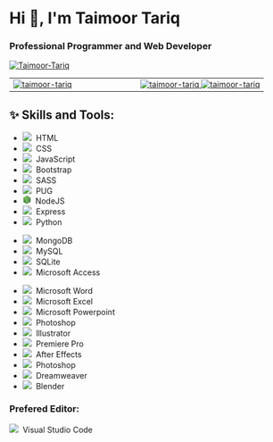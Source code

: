 <h1>Hi 👋, I'm Taimoor Tariq</h1>
<h3>Professional Programmer and Web Developer</h3>

<a href="#">
    <img alt="Taimoor-Tariq" src="https://komarev.com/ghpvc/?username=Taimoor-Tariq&label=Profile%20views&color=018e7e&style=flat-square" />
    <!--     <img alt="GitHub followers" src="https://img.shields.io/github/followers/taimoor-tariq?style=flat-square"> -->
    <!--     <img alt="Twitter Follow" src="https://img.shields.io/twitter/follow/_TaimoorTariq?style=flat-square"> -->
    <!--     <img alt="Discord" src="https://img.shields.io/discord/790724326722633758?label=discord&style=flat-square"> -->
</a>

<!-- <p><img src="https://metrics.lecoq.io/Taimoor-Tariq" alt="taimoor-tariq" width="50%" /></p> -->
<!-- <p><img src="https://github-readme-streak-stats.herokuapp.com/?user=taimoor-tariq&theme=dark" alt="taimoor-tariq" width="50%" /></p> -->
<!-- <p><img src="https://github-readme-stats.vercel.app/api?username=taimoor-tariq&show_icons=true&theme=dark&locale=en&count_private=true" alt="taimoor-tariq" /></p> -->
<!-- <p><img src="https://readme-spotify.taimoor-tariq.vercel.app/api/spotify" alt="taimoor-tariq" width="50%" /></p> -->
<!-- <p><img src="https://github-readme-stats.vercel.app/api/top-langs?username=taimoor-tariq&show_icons=true&theme=dark&locale=en&layout=compact" alt="taimoor-tariq" /></p> -->

<a href="#">
    <table width="100%">
        <tr>
            <td width="50%">
                <img src="https://metrics.lecoq.io/Taimoor-Tariq" alt="taimoor-tariq" width="100%" />
            </td>
            <td width="50%">
                <img src="https://github-readme-stats.vercel.app/api/top-langs?username=taimoor-tariq&show_icons=true&locale=en&layout=compact" alt="taimoor-tariq" width="100%" />
                <img src="https://github-readme-stats.vercel.app/api?username=taimoor-tariq&show_icons=true&locale=en&count_private=true" alt="taimoor-tariq" width="100%" />
            </td>
        </tr>
    </table>
 </a>
 
 
 <!--
 ## My Summary
 ```js
const TaimoorTariq = {
    education: "UNDERGRADUATE",
    alias: "NodeJS Developer",
    knowledge: {
        frontend: ["PUG", "HTML", "CSS", "SASS", "Bootstrap"],
        backend: ["NodeJS", "JavaScript", "Express", "Electron", "Python"],
        database: ["MongoDB", "MySQL", "SQLite"]
    },
    experiences: [
        {
            company : "Wichita Wolves",
            post : "IT Manager"
        },
        {
            company : "Ontarto Post Secondary Esports",
            post : "Lead Developer"
        }
    ],
    availableForHire: true
}
```
-->

<h2>✨ Skills and Tools:</h2>
<ul>
    <li><img src="https://cdn.icon-icons.com/icons2/2107/PNG/512/file_type_html_icon_130541.png" width="15px">&nbsp; HTML</li>
    <li><img src="https://cdn.icon-icons.com/icons2/2107/PNG/512/file_type_css_icon_130661.png" width="15px">&nbsp; CSS</li>
    <li><img src="https://cdn.icon-icons.com/icons2/2108/PNG/512/javascript_icon_130900.png" width="15px">&nbsp; JavaScript</li>
    <li><img src="https://cdn.icon-icons.com/icons2/2415/PNG/512/bootstrap_plain_logo_icon_146619.png" width="15px">&nbsp; Bootstrap</li>
    <li><img src="https://cdn.icon-icons.com/icons2/2108/PNG/512/sass_icon_130835.png" width="15px">&nbsp; SASS</li>
    <li><img src="https://cdn.icon-icons.com/icons2/2107/PNG/512/file_type_pug_icon_130225.png" width="15px">&nbsp; PUG</li>
    <li><img src="https://raw.githubusercontent.com/github/explore/80688e429a7d4ef2fca1e82350fe8e3517d3494d/topics/nodejs/nodejs.png" width="15px">&nbsp; NodeJS</li>
    <li><img src="https://cdn.icon-icons.com/icons2/2107/PNG/512/file_type_node_icon_130301.png" width="15px">&nbsp; Express</li>
    <li><img src="https://cdn.icon-icons.com/icons2/112/PNG/512/python_18894.png" width="15px">&nbsp; Python</li>
</ul>
<ul>   
    <li><img src="https://cdn.icon-icons.com/icons2/2415/PNG/512/mongodb_original_logo_icon_146424.png" width="15px">&nbsp; MongoDB</li>
    <li><img src="https://cdn.icon-icons.com/icons2/1381/PNG/512/mysqlworkbench_93532.png" width="15px">&nbsp; MySQL</li>
    <li><img src="https://cdn.icon-icons.com/icons2/2107/PNG/512/file_type_sqlite_icon_130153.png" width="15px">&nbsp; SQLite</li>
    <li><img src="https://cdn.icon-icons.com/icons2/2397/PNG/512/microsoft_office_access_logo_icon_145727.png" width="15px">&nbsp; Microsoft Access</li>
</ul>
<ul>
    <li><img src="https://cdn.icon-icons.com/icons2/2397/PNG/512/microsoft_office_word_logo_icon_145724.png" width="15px">&nbsp; Microsoft Word</li>
    <li><img src="https://cdn.icon-icons.com/icons2/2397/PNG/512/microsoft_office_excel_logo_icon_145720.png" width="15px">&nbsp; Microsoft Excel</li>
    <li><img src="https://cdn.icon-icons.com/icons2/2397/PNG/512/microsoft_power_point_office_logo_icon_145723.png" width="15px">&nbsp; Microsoft Powerpoint</li>
    <li><img src="https://cdn.icon-icons.com/icons2/1088/PNG/512/1485282157-adobe-photoshop-raster-graphics-editor-cc-creative-cloud_78285.png" width="15px">&nbsp; Photoshop</li>
    <li><img src="https://cdn.icon-icons.com/icons2/1088/PNG/512/1485282143-adobe-illustrator-cc-creative-cloud_78298.png" width="15px">&nbsp; Illustrator</li>
    <li><img src="https://cdn.icon-icons.com/icons2/1088/PNG/512/1485282149-adobe-premiere-pro-cc-creative-cloud_78301.png" width="15px">&nbsp; Premiere Pro</li>
    <li><img src="https://cdn.icon-icons.com/icons2/1088/PNG/512/1485282157-adobe-photoshop-raster-graphics-editor-cc-creative-cloud_78285.png" width="15px">&nbsp; After Effects</li>
    <li><img src="https://cdn.icon-icons.com/icons2/1088/PNG/512/1485282160-adobe-after-effects-cc-creative-cloud-digital-visual-effects-motion-graphics-and-compositing-application_78299.png" width="15px">&nbsp; Photoshop</li>
    <li><img src="https://cdn.icon-icons.com/icons2/1088/PNG/512/1485282146-adobe-dreamweaver-cc-creative-cloud_78288.png" width="15px">&nbsp; Dreamweaver</li>
    <li><img src="https://cdn.icon-icons.com/icons2/195/PNG/256/Blender_23505.png" width="15px">&nbsp; Blender</li>
</ul>
<!-- <a href="#">
    <img width="50px" src="https://cdn.icon-icons.com/icons2/2107/PNG/512/file_type_html_icon_130541.png">
    <img width="50px" src="https://cdn.icon-icons.com/icons2/2107/PNG/512/file_type_css_icon_130661.png">
    <img width="50px" src="https://cdn.icon-icons.com/icons2/2108/PNG/512/javascript_icon_130900.png">
    <img width="50px" src="https://cdn.icon-icons.com/icons2/2415/PNG/512/bootstrap_plain_logo_icon_146619.png">
    <img width="50px" src="https://cdn.icon-icons.com/icons2/2108/PNG/512/sass_icon_130835.png">
    <img width="50px" src="https://cdn.icon-icons.com/icons2/2107/PNG/512/file_type_pug_icon_130225.png">
    <img width="50px" src="https://raw.githubusercontent.com/github/explore/80688e429a7d4ef2fca1e82350fe8e3517d3494d/topics/nodejs/nodejs.png">
    <img width="50px" src="https://cdn.icon-icons.com/icons2/2107/PNG/512/file_type_node_icon_130301.png">
    <img width="50px" src="https://cdn.icon-icons.com/icons2/112/PNG/512/python_18894.png">
    <img width="50px" src="https://cdn.icon-icons.com/icons2/2415/PNG/512/mongodb_original_logo_icon_146424.png">
    <img width="50px" src="https://cdn.icon-icons.com/icons2/1381/PNG/512/mysqlworkbench_93532.png">
    <img width="50px" src="https://cdn.icon-icons.com/icons2/2107/PNG/512/file_type_sqlite_icon_130153.png">
    <img width="50px" src="https://cdn.icon-icons.com/icons2/2397/PNG/512/microsoft_office_access_logo_icon_145727.png">
    <img width="50px" src="https://cdn.icon-icons.com/icons2/2397/PNG/512/microsoft_office_word_logo_icon_145724.png"> 
    <img width="50px" src="https://cdn.icon-icons.com/icons2/2397/PNG/512/microsoft_office_excel_logo_icon_145720.png">
    <img width="50px" src="https://cdn.icon-icons.com/icons2/2397/PNG/512/microsoft_power_point_office_logo_icon_145723.png">
    <img width="50px" src="https://cdn.icon-icons.com/icons2/1088/PNG/512/1485282157-adobe-photoshop-raster-graphics-editor-cc-creative-cloud_78285.png">
    <img width="50px" src="https://cdn.icon-icons.com/icons2/1088/PNG/512/1485282143-adobe-illustrator-cc-creative-cloud_78298.png">
    <img width="50px" src="https://cdn.icon-icons.com/icons2/1088/PNG/512/1485282149-adobe-premiere-pro-cc-creative-cloud_78301.png">
    <img width="50px" src="https://cdn.icon-icons.com/icons2/1088/PNG/512/1485282157-adobe-photoshop-raster-graphics-editor-cc-creative-cloud_78285.png">
    <img width="50px" src="https://cdn.icon-icons.com/icons2/1088/PNG/512/1485282160-adobe-after-effects-cc-creative-cloud-digital-visual-effects-motion-graphics-and-compositing-application_78299.png">
    <img width="50px" src="https://cdn.icon-icons.com/icons2/1088/PNG/512/1485282146-adobe-dreamweaver-cc-creative-cloud_78288.png">
    <img width="50px" src="https://cdn.icon-icons.com/icons2/195/PNG/256/Blender_23505.png">
</a> -->

<h3>Prefered Editor:</h3>
<p><img src="https://cdn.icon-icons.com/icons2/2107/PNG/512/file_type_vscode_icon_130084.png" width="15px">&nbsp; Visual Studio Code</p>

<!-- <br>
<h3>🎧 Spotify Now Playing...</h3>
<a href="https://readme-spotify-2.taimoor-tariq.vercel.app/now-playing?open" terget="_blank">
    <img src="https://readme-spotify-2.taimoor-tariq.vercel.app/now-playing" width="256" height="64" alt="Now Playing">
</a> -->


<!-- <a href="#">
    <table width="100%">
        <tr>
            <td>
                <h3>🎧 Spotify Now Playing...</h3>
            </td>
        </tr>
        <tr>
            <td>
                <img src="https://readme-spotify.taimoor-tariq.vercel.app/api/spotify" alt="taimoor-tariq" width="100%" />
            </td>
        </tr>
    </table>
</a> -->
